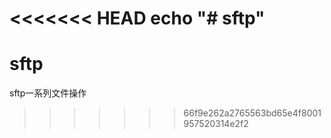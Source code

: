 <<<<<<< HEAD
echo "# sftp"
=======
# sftp
sftp一系列文件操作
>>>>>>> 66f9e262a2765563bd65e4f8001957520314e2f2
